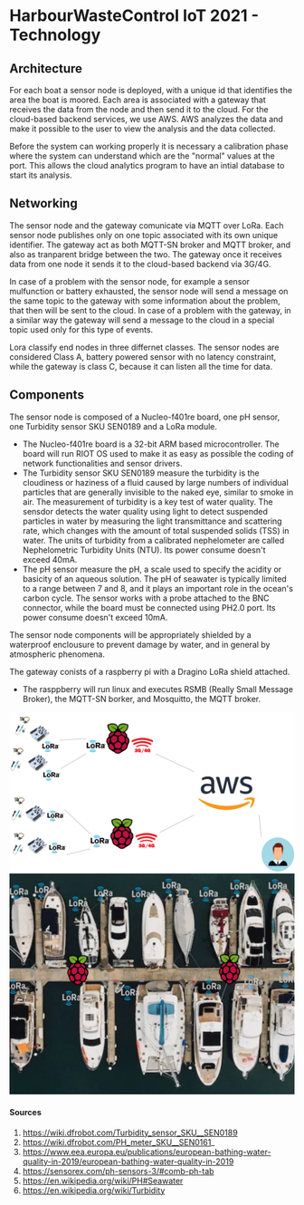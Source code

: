 # HarbourWasteControl IoT 2021 - Technology
## Architecture
For each boat a sensor node is deployed, with a unique id that identifies the area the boat is moored. Each area is associated with a gateway that receives the data from the node and then send it to the cloud. For the cloud-based backend services, we use AWS. AWS analyzes the data and make it possible to the user to view the analysis and the data collected.

Before the system can working properly it is necessary a calibration phase where the system can understand which are the "normal" values at the port. This allows the cloud analytics program to have an intial database to start its analysis.

## Networking
The sensor node and the gateway comunicate via MQTT over LoRa. Each sensor node publishes only on one topic associated with its own unique identifier. The gateway act as both MQTT-SN broker and MQTT broker, and also as tranparent bridge between the two. The gateway once it receives data from one node it sends it to the cloud-based backend via 3G/4G.

In case of a problem with the sensor node, for example a sensor mulfunction or battery exhausted, the sensor node will send a message on the same topic to the gateway with some information about the problem, that then will be sent to the cloud. In case of a problem with the gateway, in a similar way the gateway will send a message to the cloud in a special topic used only for this type of events.

Lora classify end nodes in three differnet classes. The sensor nodes are considered Class A, battery powered sensor with no latency constraint, while the gateway is class C, because it can listen all the time for data.

## Components
The sensor node is composed of a Nucleo-f401re board, one pH sensor, one Turbidity sensor SKU SEN0189 and a LoRa module.
- The Nucleo-f401re board is a 32-bit ARM based microcontroller. The board will run RIOT OS used to make it as easy as possible the coding of network functionalities and sensor drivers.
- The Turbidity sensor SKU SEN0189 measure the turbidity is the cloudiness or haziness of a fluid caused by large numbers of individual particles that are generally invisible to the naked eye, similar to smoke in air. The measurement of turbidity is a key test of water quality. The sensdor detects the water quality using light to detect suspended particles in water by measuring the light transmittance and scattering rate, which changes with the amount of total suspended solids (TSS) in water. The units of turbidity from a calibrated nephelometer are called Nephelometric Turbidity Units (NTU). Its power consume doesn't exceed 40mA.
- The pH sensor measure the pH, a scale used to specify the acidity or basicity of an aqueous solution. The pH of seawater is typically limited to a range between 7 and 8, and it plays an important role in the ocean's carbon cycle. The sensor works with a probe attached to the BNC connector, while the board must be connected using PH2.0 port. Its power consume doesn't exceed 10mA.

The sensor node components will be appropriately shielded by a waterproof enclousure to prevent damage by water, and in general by atmospheric phenomena.

The gateway conists of a raspberry pi with a Dragino LoRa shield attached. 
- The rasppberry will run linux and executes RSMB (Really Small Message Broker), the MQTT-SN borker, and Mosquitto, the MQTT broker.

![Image1](Picture/architecture.png?raw=true)
![Image1](Picture/architecture2.png?raw=true)

#### Sources
1. https://wiki.dfrobot.com/Turbidity_sensor_SKU__SEN0189
2. https://wiki.dfrobot.com/PH_meter_SKU__SEN0161_
3. https://www.eea.europa.eu/publications/european-bathing-water-quality-in-2019/european-bathing-water-quality-in-2019
4. https://sensorex.com/ph-sensors-3/#comb-ph-tab
5. https://en.wikipedia.org/wiki/PH#Seawater
6. https://en.wikipedia.org/wiki/Turbidity
